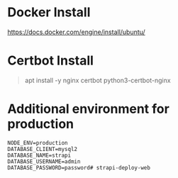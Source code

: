 # Docker Install
https://docs.docker.com/engine/install/ubuntu/


# Certbot Install
> apt install -y nginx certbot python3-certbot-nginx

# Additional environment for production
    NODE_ENV=production
    DATABASE_CLIENT=mysql2
    DATABASE_NAME=strapi
    DATABASE_USERNAME=admin
    DATABASE_PASSWORD=password# strapi-deploy-web
